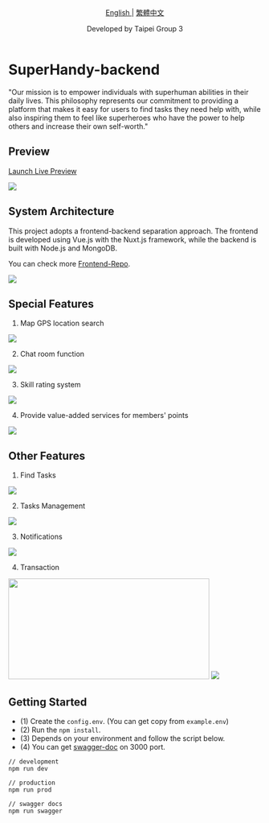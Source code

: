<p align="center">
  <a href="./README.md"> English </a> | <a href="./README.zh-TW.md"> 繁體中文
  </a>
</p>
  
<p align="center">
  Developed by Taipei Group 3<br></a>
<br>

</p>

# SuperHandy-backend

"Our mission is to empower individuals with superhuman abilities in their daily lives. This philosophy represents our commitment to providing a platform that makes it easy for users to find tasks they need help with, while also inspiring them to feel like superheroes who have the power to help others and increase their own self-worth."

## Preview
[Launch Live Preview](https://superhandy-frontend-fork.herokuapp.com/)

<img src="./image/home.png">

## System Architecture
This project adopts a frontend-backend separation approach. The frontend is developed using Vue.js with the Nuxt.js framework, while the backend is built with Node.js and MongoDB.

You can check more [Frontend-Repo](https://github.com/erik1110/SuperHandy-frontend).


<img src="./image/system-structure.png">

## Special Features
1. Map GPS location search
<img src="./image/maps.png">

2. Chat room function
<img src="./image/chat.png">

3. Skill rating system
<img src="./image/rating.png">

4. Provide value-added services for members' points
<img src="./image/points.png">

## Other Features
1. Find Tasks
<img src="./image/find-tasks.png">

2. Tasks Management
<img src="./image/tasks-management.png">

3. Notifications
<img src="./image/notifications.png">

4. Transaction
<img src="./image/save-money.png" width=400px height=200px>
<img src="./image/transaction.png">

## Getting Started

-   (1) Create the `config.env`. (You can get copy from `example.env`)
-   (2) Run the `npm install`.
-   (3) Depends on your environment and follow the script below.
-   (4) You can get [swagger-doc](http://localhost:3000/api-doc/) on 3000 port.

```
// development
npm run dev

// production
npm run prod

// swagger docs
npm run swagger

```
